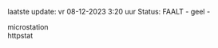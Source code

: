 laatste update: 
vr 08-12-2023  3:20   uur 
Status: FAALT - geel - 
<div class="service Y">microstation</div><div class="service G">httpstat</div>